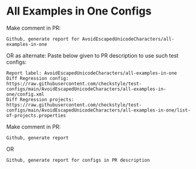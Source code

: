 # All Examples in One Configs
Make comment in PR:
```
Github, generate report for AvoidEscapedUnicodeCharacters/all-examples-in-one
```
OR as alternate:
Paste below given to PR description to use such test configs:
```
Report label: AvoidEscapedUnicodeCharacters/all-examples-in-one
Diff Regression config: https://raw.githubusercontent.com/checkstyle/test-configs/main/AvoidEscapedUnicodeCharacters/all-examples-in-one/config.xml
Diff Regression projects: https://raw.githubusercontent.com/checkstyle/test-configs/main/AvoidEscapedUnicodeCharacters/all-examples-in-one/list-of-projects.properties
```
Make comment in PR:
```
Github, generate report
```
OR
```
Github, generate report for configs in PR description
```

